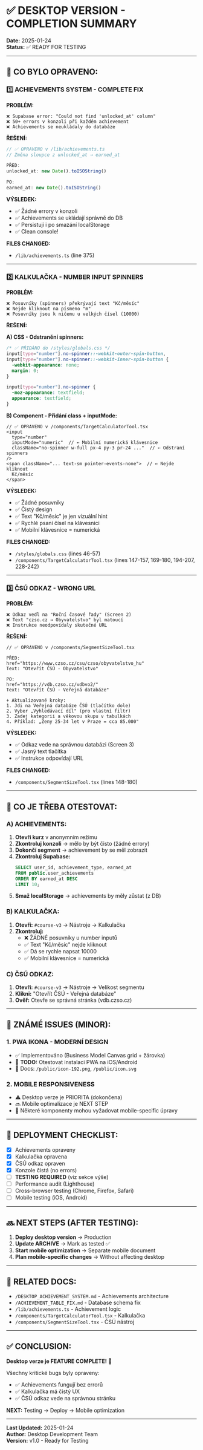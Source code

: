 # ✅ DESKTOP VERSION - COMPLETION SUMMARY
**Date:** 2025-01-24  
**Status:** ✅ READY FOR TESTING

---

## **🎯 CO BYLO OPRAVENO:**

### **1️⃣ ACHIEVEMENTS SYSTEM - COMPLETE FIX**

**PROBLÉM:**
```
❌ Supabase error: "Could not find 'unlocked_at' column"
❌ 50+ errors v konzoli při každém achievement
❌ Achievements se neukládaly do databáze
```

**ŘEŠENÍ:**
```typescript
// ✅ OPRAVENO v /lib/achievements.ts
// Změna sloupce z unlocked_at → earned_at

PŘED:
unlocked_at: new Date().toISOString()

PO:
earned_at: new Date().toISOString()
```

**VÝSLEDEK:**
- ✅ Žádné errory v konzoli
- ✅ Achievements se ukládají správně do DB
- ✅ Persistují i po smazání localStorage
- ✅ Clean console!

**FILES CHANGED:**
- `/lib/achievements.ts` (line 375)

---

### **2️⃣ KALKULAČKA - NUMBER INPUT SPINNERS**

**PROBLÉM:**
```
❌ Posuvníky (spinners) překrývají text "Kč/měsíc"
❌ Nejde kliknout na písmeno "m"
❌ Posuvníky jsou k ničemu u velkých čísel (10000)
```

**ŘEŠENÍ:**

**A) CSS - Odstranění spinners:**
```css
/* ✅ PŘIDÁNO do /styles/globals.css */
input[type="number"].no-spinner::-webkit-outer-spin-button,
input[type="number"].no-spinner::-webkit-inner-spin-button {
  -webkit-appearance: none;
  margin: 0;
}

input[type="number"].no-spinner {
  -moz-appearance: textfield;
  appearance: textfield;
}
```

**B) Component - Přidání class + inputMode:**
```tsx
// ✅ OPRAVENO v /components/TargetCalculatorTool.tsx
<input
  type="number"
  inputMode="numeric"  // ← Mobilní numerická klávesnice
  className="no-spinner w-full px-4 py-3 pr-24 ..."  // ← Odstraní spinners
/>
<span className="... text-sm pointer-events-none">  // ← Nejde kliknout
  Kč/měsíc
</span>
```

**VÝSLEDEK:**
- ✅ Žádné posuvníky
- ✅ Čistý design
- ✅ Text "Kč/měsíc" je jen vizuální hint
- ✅ Rychlé psaní čísel na klávesnici
- ✅ Mobilní klávesnice = numerická

**FILES CHANGED:**
- `/styles/globals.css` (lines 46-57)
- `/components/TargetCalculatorTool.tsx` (lines 147-157, 169-180, 194-207, 228-242)

---

### **3️⃣ ČSÚ ODKAZ - WRONG URL**

**PROBLÉM:**
```
❌ Odkaz vedl na "Roční časové řady" (Screen 2)
❌ Text "czso.cz → Obyvatelstvo" byl matoucí
❌ Instrukce neodpovídaly skutečné URL
```

**ŘEŠENÍ:**
```tsx
// ✅ OPRAVENO v /components/SegmentSizeTool.tsx

PŘED:
href="https://www.czso.cz/csu/czso/obyvatelstvo_hu"
Text: "Otevřít ČSÚ - Obyvatelstvo"

PO:
href="https://vdb.czso.cz/vdbvo2/"
Text: "Otevřít ČSÚ - Veřejná databáze"

+ Aktualizované kroky:
1. Jdi na Veřejná databáze ČSÚ (tlačítko dole)
2. Vyber „Vyhledávací díl" (pro vlastní filtr)
3. Zadej kategorii a věkovou skupu v tabulkách
4. Příklad: „Ženy 25-34 let v Praze = cca 85.000"
```

**VÝSLEDEK:**
- ✅ Odkaz vede na správnou databázi (Screen 3)
- ✅ Jasný text tlačítka
- ✅ Instrukce odpovídají URL

**FILES CHANGED:**
- `/components/SegmentSizeTool.tsx` (lines 148-180)

---

## **🧪 CO JE TŘEBA OTESTOVAT:**

### **A) ACHIEVEMENTS:**
1. **Otevři kurz** v anonymním režimu
2. **Zkontroluj konzoli** → mělo by být čisto (žádné errory)
3. **Dokončí segment** → achievement by se měl zobrazit
4. **Zkontroluj Supabase:**
   ```sql
   SELECT user_id, achievement_type, earned_at
   FROM public.user_achievements
   ORDER BY earned_at DESC
   LIMIT 10;
   ```
5. **Smaž localStorage** → achievements by měly zůstat (z DB)

### **B) KALKULAČKA:**
1. **Otevři:** `#course-v3` → Nástroje → Kalkulačka
2. **Zkontroluj:**
   - ❌ ŽÁDNÉ posuvníky u number inputů
   - ✅ Text "Kč/měsíc" nejde kliknout
   - ✅ Dá se rychle napsat 10000
   - ✅ Mobilní klávesnice = numerická

### **C) ČSÚ ODKAZ:**
1. **Otevři:** `#course-v3` → Nástroje → Velikost segmentu
2. **Klikni:** "Otevřít ČSÚ - Veřejná databáze"
3. **Ověř:** Otevře se správná stránka (vdb.czso.cz)

---

## **📝 ZNÁMÉ ISSUES (MINOR):**

### **1. PWA IKONA - MODERNÍ DESIGN**
- ✅ Implementováno (Business Model Canvas grid + žárovka)
- 🧪 **TODO:** Otestovat instalaci PWA na iOS/Android
- 📄 Docs: `/public/icon-192.png`, `/public/icon.svg`

### **2. MOBILE RESPONSIVENESS**
- ⚠️ Desktop verze je PRIORITA (dokončena)
- 🔜 Mobile optimalizace je NEXT STEP
- 📱 Některé komponenty mohou vyžadovat mobile-specific úpravy

---

## **🚀 DEPLOYMENT CHECKLIST:**

- [x] Achievements opraveny
- [x] Kalkulačka opravena
- [x] ČSÚ odkaz opraven
- [x] Konzole čistá (no errors)
- [ ] **TESTING REQUIRED** (viz sekce výše)
- [ ] Performance audit (Lighthouse)
- [ ] Cross-browser testing (Chrome, Firefox, Safari)
- [ ] Mobile testing (iOS, Android)

---

## **🔜 NEXT STEPS (AFTER TESTING):**

1. **Deploy desktop version** → Production
2. **Update ARCHIVE** → Mark as tested ✅
3. **Start mobile optimization** → Separate mobile document
4. **Plan mobile-specific changes** → Without affecting desktop

---

## **📂 RELATED DOCS:**

- `/DESKTOP_ACHIEVEMENT_SYSTEM.md` - Achievements architecture
- `/ACHIEVEMENT_TABLE_FIX.md` - Database schema fix
- `/lib/achievements.ts` - Achievement logic
- `/components/TargetCalculatorTool.tsx` - Kalkulačka
- `/components/SegmentSizeTool.tsx` - ČSÚ nástroj

---

## **✅ CONCLUSION:**

**Desktop verze je FEATURE COMPLETE!** 🎉

Všechny kritické bugs byly opraveny:
- ✅ Achievements fungují bez errorů
- ✅ Kalkulačka má čistý UX
- ✅ ČSÚ odkaz vede na správnou stránku

**NEXT:** Testing → Deploy → Mobile optimization

---

**Last Updated:** 2025-01-24  
**Author:** Desktop Development Team  
**Version:** v1.0 - Ready for Testing
